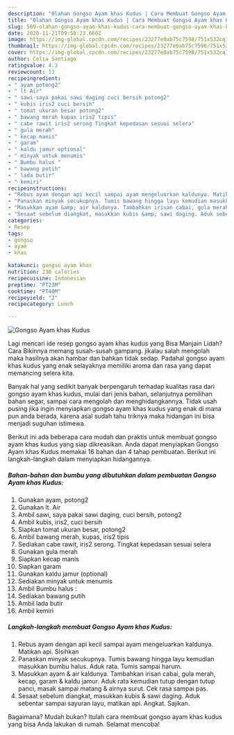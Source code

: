 ```yaml
---
description: "Olahan Gongso Ayam khas Kudus | Cara Membuat Gongso Ayam khas Kudus Yang Sedap"
title: "Olahan Gongso Ayam khas Kudus | Cara Membuat Gongso Ayam khas Kudus Yang Sedap"
slug: 569-olahan-gongso-ayam-khas-kudus-cara-membuat-gongso-ayam-khas-kudus-yang-sedap
date: 2020-11-21T09:58:23.660Z
image: https://img-global.cpcdn.com/recipes/23277e0ab75c7598/751x532cq70/gongso-ayam-khas-kudus-foto-resep-utama.jpg
thumbnail: https://img-global.cpcdn.com/recipes/23277e0ab75c7598/751x532cq70/gongso-ayam-khas-kudus-foto-resep-utama.jpg
cover: https://img-global.cpcdn.com/recipes/23277e0ab75c7598/751x532cq70/gongso-ayam-khas-kudus-foto-resep-utama.jpg
author: Celia Santiago
ratingvalue: 4.3
reviewcount: 13
recipeingredient:
- " ayam potong2"
- " lt Air"
- " sawi saya pakai sawi daging cuci bersih potong2"
- " kubis iris2 cuci bersih"
- " tomat ukuran besar potong2"
- " bawang merah kupas iris2 tipis"
- " cabe rawit iris2 serong Tingkat kepedasan sesuai selera"
- " gula merah"
- " kecap manis"
- " garam"
- " kaldu jamur optional"
- " minyak untuk menumis"
- " Bumbu halus "
- " bawang putih"
- " lada butir"
- " kemiri"
recipeinstructions:
- "Rebus ayam dengan api kecil sampai ayam mengeluarkan kaldunya. Matikan api. Sisihkan"
- "Panaskan minyak secukupnya. Tumis bawang hingga layu kemudian masukkan bumbu halus. Aduk rata. Tumis sampai harum."
- "Masukkan ayam &amp; air kaldunya. Tambahkan irisan cabai, gula merah, kecap, garam &amp; kaldu jamur. Aduk rata kemudian tutup dengan tutup panci, masak sampai matang &amp; airnya surut. Cek rasa sampai pas."
- "Sesaat sebelum diangkat, masukkan kubis &amp; sawi daging. Aduk sebentar sampai sayuran layu, matikan api. Angkat. Sajikan."
categories:
- Resep
tags:
- gongso
- ayam
- khas

katakunci: gongso ayam khas 
nutrition: 238 calories
recipecuisine: Indonesian
preptime: "PT23M"
cooktime: "PT40M"
recipeyield: "2"
recipecategory: Lunch

---
```



![Gongso Ayam khas Kudus](https://img-global.cpcdn.com/recipes/23277e0ab75c7598/751x532cq70/gongso-ayam-khas-kudus-foto-resep-utama.jpg)

Lagi mencari ide resep gongso ayam khas kudus yang Bisa Manjain Lidah? Cara Bikinnya memang susah-susah gampang. jikalau salah mengolah maka hasilnya akan hambar dan bahkan tidak sedap. Padahal gongso ayam khas kudus yang enak selayaknya memiliki aroma dan rasa yang dapat memancing selera kita.

Banyak hal yang sedikit banyak berpengaruh terhadap kualitas rasa dari gongso ayam khas kudus, mulai dari jenis bahan, selanjutnya pemilihan bahan segar, sampai cara mengolah dan menghidangkannya. Tidak usah pusing jika ingin menyiapkan gongso ayam khas kudus yang enak di mana pun anda berada, karena asal sudah tahu triknya maka hidangan ini bisa menjadi suguhan istimewa.




Berikut ini ada beberapa cara mudah dan praktis untuk membuat gongso ayam khas kudus yang siap dikreasikan. Anda dapat menyiapkan Gongso Ayam khas Kudus memakai 16 bahan dan 4 tahap pembuatan. Berikut ini langkah-langkah dalam menyiapkan hidangannya.

<!--inarticleads1-->

##### Bahan-bahan dan bumbu yang dibutuhkan dalam pembuatan Gongso Ayam khas Kudus:

1. Gunakan  ayam, potong2
1. Gunakan  lt. Air
1. Ambil  sawi, saya pakai sawi daging, cuci bersih, potong2
1. Ambil  kubis, iris2, cuci bersih
1. Siapkan  tomat ukuran besar, potong2
1. Ambil  bawang merah, kupas, iris2 tipis
1. Sediakan  cabe rawit, iris2 serong. Tingkat kepedasan sesuai selera
1. Gunakan  gula merah
1. Siapkan  kecap manis
1. Siapkan  garam
1. Gunakan  kaldu jamur (optional)
1. Sediakan  minyak untuk menumis
1. Ambil  Bumbu halus :
1. Sediakan  bawang putih
1. Ambil  lada butir
1. Ambil  kemiri




<!--inarticleads2-->

##### Langkah-langkah membuat Gongso Ayam khas Kudus:

1. Rebus ayam dengan api kecil sampai ayam mengeluarkan kaldunya. Matikan api. Sisihkan
1. Panaskan minyak secukupnya. Tumis bawang hingga layu kemudian masukkan bumbu halus. Aduk rata. Tumis sampai harum.
1. Masukkan ayam &amp; air kaldunya. Tambahkan irisan cabai, gula merah, kecap, garam &amp; kaldu jamur. Aduk rata kemudian tutup dengan tutup panci, masak sampai matang &amp; airnya surut. Cek rasa sampai pas.
1. Sesaat sebelum diangkat, masukkan kubis &amp; sawi daging. Aduk sebentar sampai sayuran layu, matikan api. Angkat. Sajikan.




Bagaimana? Mudah bukan? Itulah cara membuat gongso ayam khas kudus yang bisa Anda lakukan di rumah. Selamat mencoba!
